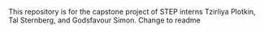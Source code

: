 This repository is for the capstone project of STEP interns Tzirliya Plotkin, Tal Sternberg, and Godsfavour Simon.
Change to readme